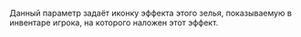 Данный параметр задаёт иконку эффекта этого зелья, показываемую в инвентаре игрока, на которого наложен этот эффект.
